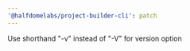 ```yaml
---
'@halfdomelabs/project-builder-cli': patch
---
```


Use shorthand "-v" instead of "-V" for version option
